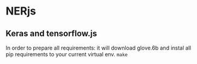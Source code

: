 # NERjs
## Keras and tensorflow.js

In order to prepare all requirements: 
it will download glove.6b and instal all pip requirements to your current virtual env.
```make```

